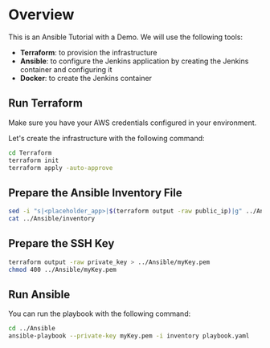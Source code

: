 # Overview
This is an Ansible Tutorial with a Demo. We will use the following tools:
- **Terraform**: to provision the infrastructure
- **Ansible**: to configure the Jenkins application by creating the Jenkins container and configuring it
- **Docker**: to create the Jenkins container

## Run Terraform

Make sure you have your AWS credentials configured in your environment.

Let's create the infrastructure with the following command:

```bash
cd Terraform
terraform init
terraform apply -auto-approve
```

## Prepare the Ansible Inventory File

```bash
sed -i "s|<placeholder_app>|$(terraform output -raw public_ip)|g" ../Ansible/inventory
cat ../Ansible/inventory
```

## Prepare the SSH Key

```bash
terraform output -raw private_key > ../Ansible/myKey.pem
chmod 400 ../Ansible/myKey.pem
```

## Run Ansible

You can run the playbook with the following command:

```bash
cd ../Ansible
ansible-playbook --private-key myKey.pem -i inventory playbook.yaml
```